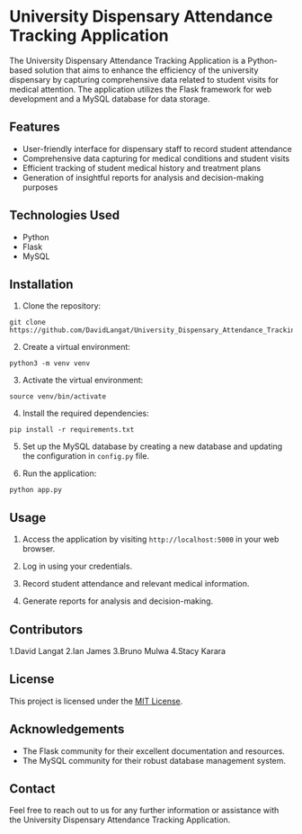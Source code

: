 # University Dispensary Attendance Tracking Application

The University Dispensary Attendance Tracking Application is a Python-based solution that aims to enhance the efficiency of the university dispensary by capturing comprehensive data related to student visits for medical attention. The application utilizes the Flask framework for web development and a MySQL database for data storage.

## Features

- User-friendly interface for dispensary staff to record student attendance
- Comprehensive data capturing for medical conditions and student visits
- Efficient tracking of student medical history and treatment plans
- Generation of insightful reports for analysis and decision-making purposes

## Technologies Used

- Python
- Flask
- MySQL

## Installation

1. Clone the repository:

```
git clone https://github.com/DavidLangat/University_Dispensary_Attendance_Tracking.git
```

2. Create a virtual environment:

```
python3 -m venv venv
```

3. Activate the virtual environment:

```
source venv/bin/activate
```

4. Install the required dependencies:

```
pip install -r requirements.txt
```

5. Set up the MySQL database by creating a new database and updating the configuration in `config.py` file.

6. Run the application:

```
python app.py
```

## Usage

1. Access the application by visiting `http://localhost:5000` in your web browser.

2. Log in using your credentials.

3. Record student attendance and relevant medical information.

4. Generate reports for analysis and decision-making.

## Contributors
1.David Langat
2.Ian James
3.Bruno Mulwa
4.Stacy Karara


## License

This project is licensed under the [MIT License](LICENSE).

## Acknowledgements

- The Flask community for their excellent documentation and resources.
- The MySQL community for their robust database management system.

## Contact


Feel free to reach out to us for any further information or assistance with the University Dispensary Attendance Tracking Application.

